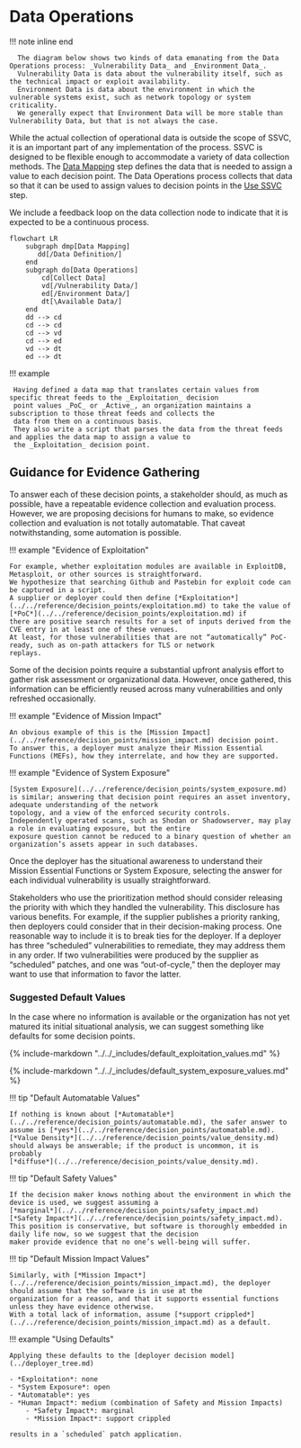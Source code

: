 # Data Operations

!!! note inline end

      The diagram below shows two kinds of data emanating from the Data Operations process: _Vulnerability Data_ and _Environment Data_.
      Vulnerability Data is data about the vulnerability itself, such as the technical impact or exploit availability.
      Environment Data is data about the environment in which the vulnerable systems exist, such as network topology or system criticality.
      We generally expect that Environment Data will be more stable than Vulnerability Data, but that is not always the case.

While the actual collection of operational data is outside the scope of SSVC, it is an important part of any implementation
of the process.
SSVC is designed to be flexible enough to accommodate a variety of data collection methods.
The [Data Mapping](prepare.md) step defines the data that is needed to assign a value to each decision point.
The Data Operations process collects that data so that it can be used to assign values to decision points in the
[Use SSVC](use.md) step.

We include a feedback loop on the data collection node to indicate that it is expected to be a continuous process.

```mermaid
flowchart LR
    subgraph dmp[Data Mapping]
       dd[/Data Definition/]
    end
    subgraph do[Data Operations]
        cd[Collect Data]
        vd[/Vulnerability Data/]
        ed[/Environment Data/]
        dt[\Available Data/]
    end
    dd --> cd
    cd --> cd
    cd --> vd
    cd --> ed
    vd --> dt
    ed --> dt
```

!!! example

     Having defined a data map that translates certain values from specific threat feeds to the _Exploitation_ decision 
     point values _PoC_ or _Active_, an organization maintains a subscription to those threat feeds and collects the 
     data from them on a continuous basis. 
     They also write a script that parses the data from the threat feeds and applies the data map to assign a value to 
     the _Exploitation_ decision point.

## Guidance for Evidence Gathering

To answer each of these decision points, a stakeholder should, as much as possible, have a repeatable evidence
collection and evaluation process.
However, we are proposing decisions for humans to make, so evidence collection and evaluation is not totally automatable.
That caveat notwithstanding, some automation is possible.

!!! example "Evidence of Exploitation"

    For example, whether exploitation modules are available in ExploitDB, Metasploit, or other sources is straightforward.
    We hypothesize that searching Github and Pastebin for exploit code can be captured in a script.
    A supplier or deployer could then define [*Exploitation*](../../reference/decision_points/exploitation.md) to take the value of [*PoC*](../../reference/decision_points/exploitation.md) if
    there are positive search results for a set of inputs derived from the CVE entry in at least one of these venues.
    At least, for those vulnerabilities that are not “automatically” PoC-ready, such as on-path attackers for TLS or network
    replays.

Some of the decision points require a substantial upfront analysis effort to gather risk assessment or organizational
data.
However, once gathered, this information can be efficiently reused across many vulnerabilities and only refreshed
occasionally.

!!! example "Evidence of Mission Impact"

    An obvious example of this is the [Mission Impact](../../reference/decision_points/mission_impact.md) decision point.
    To answer this, a deployer must analyze their Mission Essential Functions (MEFs), how they interrelate, and how they are supported.

!!! example "Evidence of System Exposure"

    [System Exposure](../../reference/decision_points/system_exposure.md) is similar; answering that decision point requires an asset inventory, adequate understanding of the network
    topology, and a view of the enforced security controls.
    Independently operated scans, such as Shodan or Shadowserver, may play a role in evaluating exposure, but the entire
    exposure question cannot be reduced to a binary question of whether an organization’s assets appear in such databases.

Once the deployer has the situational awareness to understand their Mission Essential Functions or System Exposure, selecting the answer for each individual
vulnerability is usually straightforward.

Stakeholders who use the prioritization method should consider releasing the priority with which they handled the
vulnerability.
This disclosure has various benefits.
For example, if the supplier publishes a priority ranking, then deployers could consider that in their decision-making
process.
One reasonable way to include it is to break ties for the deployer.
If a deployer has three “scheduled” vulnerabilities to remediate, they may address them in any order.
If two vulnerabilities were produced by the supplier as “scheduled” patches, and one was “out-of-cycle,” then the
deployer may want to use that information to favor the latter.

### Suggested Default Values

In the case where no information is available or the organization has not yet matured its initial situational analysis,
we can suggest something like defaults for some decision points.

{% include-markdown "../../_includes/default_exploitation_values.md" %}

{% include-markdown "../../_includes/default_system_exposure_values.md" %}

!!! tip "Default Automatable Values"

    If nothing is known about [*Automatable*](../../reference/decision_points/automatable.md), the safer answer to assume is [*yes*](../../reference/decision_points/automatable.md).
    [*Value Density*](../../reference/decision_points/value_density.md) should always be answerable; if the product is uncommon, it is probably
    [*diffuse*](../../reference/decision_points/value_density.md).

!!! tip "Default Safety Values"

    If the decision maker knows nothing about the environment in which the device is used, we suggest assuming a
    [*marginal*](../../reference/decision_points/safety_impact.md) [*Safety Impact*](../../reference/decision_points/safety_impact.md).
    This position is conservative, but software is thoroughly embedded in daily life now, so we suggest that the decision
    maker provide evidence that no one’s well-being will suffer.

!!! tip "Default Mission Impact Values"

    Similarly, with [*Mission Impact*](../../reference/decision_points/mission_impact.md), the deployer should assume that the software is in use at the
    organization for a reason, and that it supports essential functions unless they have evidence otherwise.
    With a total lack of information, assume [*support crippled*](../../reference/decision_points/mission_impact.md) as a default.

!!! example "Using Defaults"

    Applying these defaults to the [deployer decision model](../deployer_tree.md)

    - *Exploitation*: none
    - *System Exposure*: open
    - *Automatable*: yes
    - *Human Impact*: medium (combination of Safety and Mission Impacts)
        - *Safety Impact*: marginal
        - *Mission Impact*: support crippled

    results in a `scheduled` patch application.
